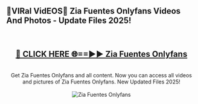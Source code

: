 <h2>🔴VIRal VidEOS🔴 Zia Fuentes Onlyfans Videos And Photos - Update Files 2025!</h2>
<br>
<div align="center">
<h2><a href="https://virallinks.top/odZfE0" rel="nofollow">🔴 CLICK HERE 🌐==►► Zia Fuentes Onlyfans</a></h2>
<br>
Get Zia Fuentes Onlyfans and all content. Now you can access all videos and pictures of Zia Fuentes Onlyfans. New Updated Files 2025!
<br>
<br>
<a href="https://virallinks.top/odZfE0" rel="nofollow" data-target="animated-image.originalLink"><img src="https://i.imgur.com/dJHk4Zq.gif)" alt="Zia Fuentes Onlyfans" style="max-width: 100%; display: inline-block;" data-target="animated-image.originalImage"></a>
</div>
<br>
